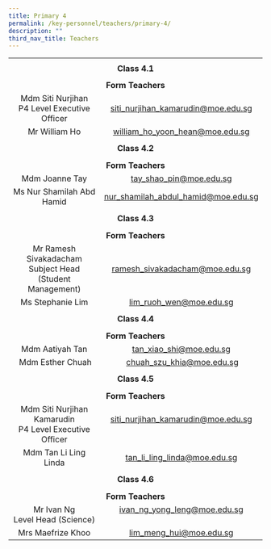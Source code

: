 ```yaml
---
title: Primary 4
permalink: /key-personnel/teachers/primary-4/
description: ""
third_nav_title: Teachers
---
```

<table style="margin-left: auto; margin-right: auto;" border="0" width="100%" cellspacing="0">
<tbody>
<tr>
<td style="text-align: center;" colspan="2" height="41"><strong>Class 4.1</strong></td>
</tr>
<tr style="text-align: center;">
<td colspan="2" height="25"><strong>Form Teachers</strong></td>
</tr>
<tr style="text-align: center;">
<td width="50%">Mdm Siti Nurjihan<br>P4 Level Executive Officer</td>
<td width="50%"><a href="mailto:siti_nurjihan_kamarudin@moe.edu.sg" target="">siti_nurjihan_kamarudin@moe.edu.sg</a></td>
</tr>
<tr style="text-align: center;">
<td>
<div>Mr William Ho</div>
</td>
<td><a href="mailto:william_ho_yoon_hean@moe.edu.sg" target="">william_ho_yoon_hean@moe.edu.sg</a></td>
</tr>
<tr style="text-align: center;">
<td colspan="2" height="41"><strong>Class 4.2</strong></td>
</tr>
<tr style="text-align: center;">
<td colspan="2" height="25"><strong>Form Teachers</strong></td>
</tr>
<tr style="text-align: center;">
<td width="50%">Mdm Joanne Tay</td>
<td><a href="mailto:tay_shao_pin@moe.edu.sg" target="">tay_shao_pin@moe.edu.sg</a></td>
</tr>
<tr style="text-align: center;">
<td>Ms Nur Shamilah Abd Hamid</td>
<td><a href="mailto:nur_shamilah_abdul_hamid@moe.edu.sg" target="">nur_shamilah_abdul_hamid@moe.edu.sg</a></td>
</tr>
<tr style="text-align: center;">
<td colspan="2" height="41"><strong>Class 4.3</strong></td>
</tr>
<tr style="text-align: center;">
<td colspan="2" height="25"><strong>Form Teachers</strong></td>
</tr>
<tr style="text-align: center;">
<td>Mr Ramesh Sivakadacham<br>Subject Head (Student Management)</td>
<td><a href="mailto:ramesh_sivakadacham@moe.edu.sg" target="">ramesh_sivakadacham@moe.edu.sg</a></td>
</tr>
<tr style="text-align: center;">
<td>
<div>Ms Stephanie Lim</div>
</td>
<td><a href="mailto:lim_ruoh_wen@moe.edu.sg" target="">lim_ruoh_wen@moe.edu.sg</a></td>
</tr>
<tr style="text-align: center;">
<td colspan="2" height="41"><strong>Class 4.4</strong></td>
</tr>
<tr style="text-align: center;">
<td colspan="2" height="25"><strong>Form Teachers</strong></td>
</tr>
<tr style="text-align: center;">
<td width="50%">Mdm Aatiyah Tan</td>
<td width="50%"><a href="mailto:tan_xiao_shi@moe.edu.sg" target="">tan_xiao_shi@moe.edu.sg</a></td>
</tr>
<tr style="text-align: center;">
<td>&nbsp;Mdm Esther Chuah</td>
<td>&nbsp;<a href="mailto:chuah_szu_khia@moe.edu.sg" target="">chuah_szu_khia@moe.edu.sg</a></td>
</tr>
<tr style="text-align: center;">
<td colspan="2" height="41"><strong>Class 4.5</strong></td>
</tr>
<tr style="text-align: center;">
<td colspan="2" height="25"><strong>Form Teachers</strong></td>
</tr>
<tr style="text-align: center;">
<td>Mdm Siti Nurjihan Kamarudin<br />P4 Level Executive Officer</td>
<td><a href="mailto:siti_nurjihan_kamarudin@moe.edu.sg" target="">siti_nurjihan_kamarudin@moe.edu.sg</a><br /><br /></td>
</tr>
<tr style="text-align: center;">
<td>Mdm Tan Li Ling Linda</td>
<td><a href="mailto:tan_li_ling_linda@moe.edu.sg" target="">tan_li_ling_linda@moe.edu.sg</a></td>
</tr>
<tr style="text-align: center;">
<td colspan="2" height="41"><strong>Class 4.6</strong></td>
</tr>
<tr style="text-align: center;">
<td colspan="2" height="25"><strong>Form Teachers</strong></td>
</tr>
<tr style="text-align: center;">
<td>Mr Ivan Ng<br />Level Head (Science)</td>
<td><a href="mailto:ivan_ng_yong_leng@moe.edu.sg" target="">ivan_ng_yong_leng@moe.edu.sg</a><br /><br /></td>
</tr>
<tr style="text-align: center;">
<td>Mrs Maefrize Khoo</td>
<td><a href="mailto:lim_meng_hui@moe.edu.sg" target="">lim_meng_hui@moe.edu.sg</a></td>
</tr>
</tbody>
</table>